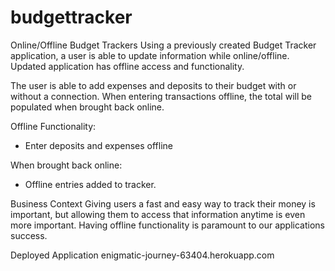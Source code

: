 # budgettracker

Online/Offline Budget Trackers
Using a previously created Budget Tracker application, a user is able to update information while online/offline. Updated application has offline access and functionality.

The user is able to add expenses and deposits to their budget with or without a connection. When entering transactions offline, the total will be populated when brought back online.

Offline Functionality:

  * Enter deposits and expenses offline

When brought back online:

  * Offline entries added to tracker.

Business Context
Giving users a fast and easy way to track their money is important, but allowing them to access that information anytime is even more important. Having offline functionality is paramount to our applications success.

Deployed Application
enigmatic-journey-63404.herokuapp.com
